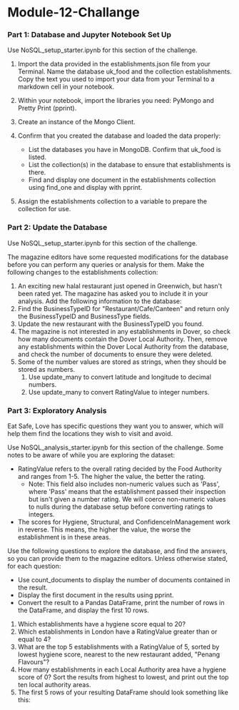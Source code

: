 # Module-12-Challange

### Part 1: Database and Jupyter Notebook Set Up
Use NoSQL_setup_starter.ipynb for this section of the challenge.

  1. Import the data provided in the establishments.json file from your Terminal. Name the database uk_food and the collection establishments. Copy the text you used to import your data from your Terminal to a markdown cell in your notebook.

  2. Within your notebook, import the libraries you need: PyMongo and Pretty Print (pprint).

  3. Create an instance of the Mongo Client.

  4. Confirm that you created the database and loaded the data properly:

      * List the databases you have in MongoDB. Confirm that uk_food is listed.
      * List the collection(s) in the database to ensure that establishments is there.
      * Find and display one document in the establishments collection using find_one and display with pprint.
  5. Assign the establishments collection to a variable to prepare the collection for use.


### Part 2: Update the Database
Use NoSQL_setup_starter.ipynb for this section of the challenge.

The magazine editors have some requested modifications for the database before you can perform any queries or analysis for them. Make the following changes to the establishments collection:

  1. An exciting new halal restaurant just opened in Greenwich, but hasn't been rated yet. The magazine has asked you to include it in your analysis. Add the following information to the database:
  2. Find the BusinessTypeID for "Restaurant/Cafe/Canteen" and return only the BusinessTypeID and BusinessType fields.
  3. Update the new restaurant with the BusinessTypeID you found.
  4. The magazine is not interested in any establishments in Dover, so check how many documents contain the Dover Local Authority. Then, remove any establishments within the Dover Local Authority from the database, and check the number of documents to ensure they were deleted.
  5. Some of the number values are stored as strings, when they should be stored as numbers.
      1. Use update_many to convert latitude and longitude to decimal numbers.
      2. Use update_many to convert RatingValue to integer numbers.
### Part 3: Exploratory Analysis
Eat Safe, Love has specific questions they want you to answer, which will help them find the locations they wish to visit and avoid.

Use NoSQL_analysis_starter.ipynb for this section of the challenge.
Some notes to be aware of while you are exploring the dataset:
  * RatingValue refers to the overall rating decided by the Food Authority and ranges from 1-5. The higher the value, the better the rating.
      * Note: This field also includes non-numeric values such as 'Pass', where 'Pass' means that the establishment passed their inspection but isn't given a number rating. We will coerce non-numeric values to nulls during the database setup before converting ratings to integers.
  * The scores for Hygiene, Structural, and ConfidenceInManagement work in reverse. This means, the higher the value, the worse the establishment is in these areas.

Use the following questions to explore the database, and find the answers, so you can provide them to the magazine editors.
Unless otherwise stated, for each question:
  * Use count_documents to display the number of documents contained in the result.
  * Display the first document in the results using pprint.
  * Convert the result to a Pandas DataFrame, print the number of rows in the DataFrame, and display the first 10 rows.
  1. Which establishments have a hygiene score equal to 20?
  2. Which establishments in London have a RatingValue greater than or equal to 4?
  3. What are the top 5 establishments with a RatingValue of 5, sorted by lowest hygiene score, nearest to the new restaurant added, "Penang Flavours"?
  4. How many establishments in each Local Authority area have a hygiene score of 0? Sort the results from highest to lowest, and print out the top ten local authority areas.
  5. The first 5 rows of your resulting DataFrame should look something like this:


